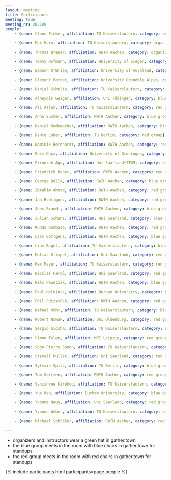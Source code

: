 ```yaml
---
layout: meeting
title: Participants
meeting: true
meeting_nr: 202109
people:
    - {name: Claus Fieker, affiliation: TU Kaiserslautern, category: organizer, github: fieker}

    - {name: Max Horn, affiliation: TU Kaiserslautern, category: organizer, github: fingolfin}

    - {name: Thomas Breuer, affiliation: RWTH Aachen, category: organizer, github: ThomasBreuer}

    - {name: Tommy Hofmann, affiliation: University of Siegen, category: organizer, github: thofma}

    - {name: Eamonn O'Brien, affiliation: University of Auckland, category: speaker}

    - {name: Clément Pernet, affiliation: Université Grenoble Alpes, category: speaker, github: ClementPernet}

    - {name: Daniel Schultz, affiliation: TU Kaiserslautern, category: instructor}

    - {name: Alheydis Geiger, affiliation: Uni Tübingen, category: blue group, github: AlheydisGeiger}

    - {name: Ali Aslam, affiliation: TU Kaiserslautern, category: red group}

    - {name: Anna Sucker, affiliation: RWTH Aachen, category: blue group}

    - {name: Daniel Rademacher, affiliation: RWTH Aachen, category: blue group}

    - {name: Dante Luber, affiliation: TU Berlin, category: red group}

    - {name: Dominik Bernhardt, affiliation: RWTH Aachen, category: red group}

    - {name: Enis Kaya, affiliation: University of Groningen, category: blue group}

    - {name: Firoozeh Aga, affiliation: Uni Saarland+ITWM, category: blue group}

    - {name: Friedrich Rober, affiliation: RWTH Aachen, category: red group}

    - {name: George Balla, affiliation: RWTH Aachen, category: blue group}

    - {name: Ibrahim Ahmad, affiliation: RWTH Aachen, category: red group}

    - {name: Jan Rodriguez, affiliation: RWTH Aachen, category: red group}

    - {name: Jens Brandt, affiliation: RWTH Aachen, category: blue group}

    - {name: Julien Schanz, affiliation: Uni Saarland, category: blue group}

    - {name: Kunda Kambaso, affiliation: RWTH Aachen, category: red group}

    - {name: Lars Göttgens, affiliation: RWTH Aachen, category: blue group, github: lgoe-ac}

    - {name: Liam Rogel, affiliation: TU Kaiserslautern, category: blue group}

    - {name: Matias Klimpel, affiliation: Uni Saarland, category: red group}

    - {name: Max Mayer, affiliation: TU Kaiserslautern, category: red group}

    - {name: Nicolas Faroß, affiliation: Uni Saarland, category: red group}

    - {name: Nils Pawelzik, affiliation: RWTH Aachen, category: blue group}

    - {name: Paul Helminck, affiliation: Durham University, category: blue group}

    - {name: Phil Pützstück, affiliation: RWTH Aachen, category: red group}

    - {name: Rafael Mohr, affiliation: TU Kaiserslautern, category: blue group}

    - {name: Robert Nowak, affiliation: Uni Oldenburg, category: red group, GitHub: Asconik}

    - {name: Sergio Siccha, affiliation: TU Kaiserslautern, category: blue group}

    - {name: Simon Telen, affiliation: MPI Leipzig, category: red group}

    - {name: Sogo Pierre Sanon, affiliation: TU Kaiserslautern, category: blue group}

    - {name: Stevell Muller, affiliation: Uni Saarland, category: red group}

    - {name: Sylvain Spitz, affiliation: TU Berlin, category: blue group}

    - {name: Tom Görtzen, affiliation: RWTH Aachen, category: red group}

    - {name: Vanishree Kirekod, affiliation: TU Kaiserslautern, category: red group}

    - {name: Yue Ren, affiliation: Durham University, category: blue group}

    - {name: Yvonne Neuy, affiliation: Uni Saarland, category: red group}

    - {name: Yvonne Weber, affiliation: TU Kaiserslautern, category: blue group}
    
    - {name: Michael Schlößer, affiliation: RWTH Aachen, category: red group, github: MichaelSchloesser}

---
```


- <span class="participants-organizer">organizers and instructors wear a green hat in gather.town</span>
- <span class="participants-blue-group">the blue group meets in the room with blue chairs in gather.town for standups</span>
- <span class="participants-red-group">the red group meets in the room with red chairs in gather.town for standups</span>

{% include participants.html participants=page.people %}
